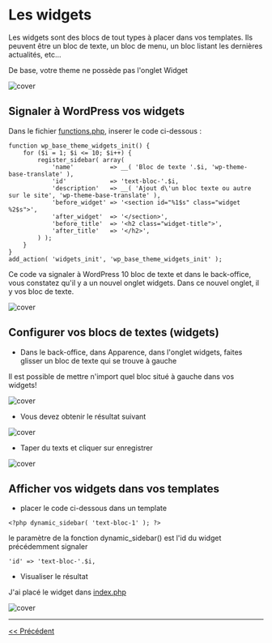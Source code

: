# Les widgets

Les widgets sont des blocs de tout types à placer dans vos templates.
Ils peuvent être un bloc de texte, un bloc de menu, un bloc listant les dernières actualités, etc...

De base, votre theme ne possède pas l'onglet Widget

![cover](https://github.com/BloomPhilippe/wp-base-theme/blob/master/images/widget-0.png)

## Signaler à WordPress vos widgets
 
Dans le fichier [functions.php](functions.php), inserer le code ci-dessous :

```
function wp_base_theme_widgets_init() {
    for ($i = 1; $i <= 10; $i++) {
        register_sidebar( array(
            'name'          => __( 'Bloc de texte '.$i, 'wp-theme-base-translate' ),
            'id'            => 'text-bloc-'.$i,
            'description'   => __( 'Ajout d\'un bloc texte ou autre sur le site', 'wp-theme-base-translate' ),
            'before_widget' => '<section id="%1$s" class="widget %2$s">',
            'after_widget'  => '</section>',
            'before_title'  => '<h2 class="widget-title">',
            'after_title'   => '</h2>',
        ) );
    }
}
add_action( 'widgets_init', 'wp_base_theme_widgets_init' );
```

Ce code va signaler à WordPress 10 bloc de texte et dans le back-office, vous constatez qu'il y a un nouvel onglet widgets.
Dans ce nouvel onglet, il y vos bloc de texte.

![cover](https://github.com/BloomPhilippe/wp-base-theme/blob/master/images/widget-2.png)

## Configurer vos blocs de textes (widgets)

- Dans le back-office, dans Apparence, dans l'onglet widgets, faites glisser un bloc de texte qui se trouve à gauche

Il est possible de mettre n'import quel bloc situé à gauche dans vos widgets!

![cover](https://github.com/BloomPhilippe/wp-base-theme/blob/master/images/widget-4.png)

- Vous devez obtenir le résultat suivant

![cover](https://github.com/BloomPhilippe/wp-base-theme/blob/master/images/widget-3.png)

- Taper du texts et cliquer sur enregistrer

![cover](https://github.com/BloomPhilippe/wp-base-theme/blob/master/images/widget-5.png)

## Afficher vos widgets dans vos templates

- placer le code ci-dessous dans un template

```
<?php dynamic_sidebar( 'text-bloc-1' ); ?>
```

le paramètre de la fonction dynamic_sidebar() est l'id du widget précédemment signaler

```
'id' => 'text-bloc-'.$i,
```

- Visualiser le résultat

J'ai placé le widget dans [index.php](index.php)

![cover](https://github.com/BloomPhilippe/wp-base-theme/blob/master/images/widget-6.png)

---

[<< Précédent](traduction.md)